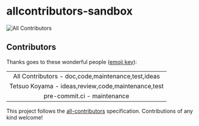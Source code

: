 # allcontributors-sandbox
![All Contributors](https://img.shields.io/github/all-contributors/tkoyama010/all-contributors-sandbox?color=ee8449)

## Contributors

Thanks goes to these wonderful people ([emoji key](https://allcontributors.org/docs/en/emoji-key)):

<!-- ALL-CONTRIBUTORS-LIST:START - Do not remove or modify this section -->
<!-- prettier-ignore-start -->
<!-- markdownlint-disable -->
<table>
  <tbody>
    <tr>
      <td align="center" valign="top" width="100%">All Contributors - doc,code,maintenance,test,ideas</td>
    </tr>
    <tr>
      <td align="center" valign="top" width="100%">Tetsuo Koyama - ideas,review,code,maintenance,test</td>
    </tr>
    <tr>
      <td align="center" valign="top" width="100%">pre-commit.ci - maintenance</td>
    </tr>
  </tbody>
</table>

<!-- markdownlint-restore -->
<!-- prettier-ignore-end -->

<!-- ALL-CONTRIBUTORS-LIST:END -->

This project follows the [all-contributors](https://github.com/all-contributors/all-contributors) specification. Contributions of any kind welcome!
